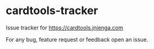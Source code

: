# cardtools-tracker

Issue tracker for https://cardtools.jnjenga.com

For any bug, feature request or feedback open an issue.
